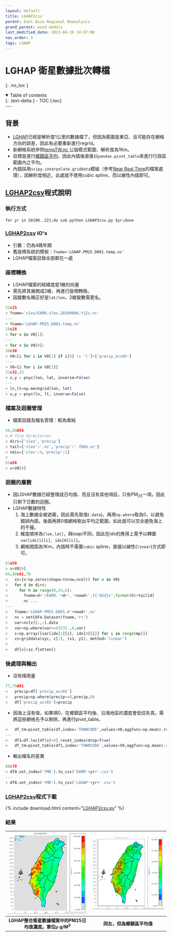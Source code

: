 ```yaml
---
layout: default
title: LGHAP2csv
parent: East Asia Regional Reanalysis
grand_parent: wind models
last_modified_date: 2023-04-19 14:07:08
nav_order: 3
tags: LGHAP
---
```


# LGHAP 衛星數據批次轉檔
{: .no_toc }

<details open markdown="block">
  <summary>
    Table of contents
  </summary>
  {: .text-delta }
- TOC
{:toc}
</details>
---

## 背景

- [LGHAP](../../AQana/RegAQ/LGHAP/LGHAP.md#背景)已經是解析度1公里的數據檔了，但因為範圍是東亞、且可能存在網格方向的誤差，因此有必要重新進行regrid。
- 新網格系統參照[tempTW.nc](../../AQana/GAQuality/NASA_MCD19A2/2.genN_D4T.md#ios),公版模式範圍、解析度為1Km。
- 目標是進行[鄉鎮區平均](../../utilities/GIS/mk_gridLL.md)，因此內插後直接以`pandas.pivot_table`來進行行政區範圍內之平均。
- 內插採用`scipy.interpolate.griddata`模組（參考[Near Real Time](../../AQana/GAQuality/ECMWF_NRT/2.CAMS_NRT.md)的檔案處理），因解析度相近，此處就不使用cubic spline，而以線性內插即可。

## [LGHAP2csv][LGHAP2csv]程式說明

### 執行方式

`for yr in 20{00..22};do sub python LGHAP2csv.py $yr;done`

### [LGHAP2csv][LGHAP2csv] IO's

- 引數：仍為4碼年期
- 舊座標系統的模板：`fname='LGHAP.PM25.D001.temp.nc'`
- LGHAP檔案目錄全部都在一處

### 座標轉換

- LGHAP檔案的經緯度是1維的向量
- 需先將其展開成2維、再進行座標轉換。
- 因變數名稱正好是`lat/lon`，2維變數需更名。

```python
25c25
< fname='slev/EARR.slev.20100606.t12z.nc'
---
> fname='LGHAP.PM25.D001.temp.nc'
28c28
< for v in V0[1]:
---
> for v in V0[0]:
30c30
< V0=[i for i in V0[1] if i[0] != 'l']+['precip_acc6h']
---
> V0=[i for i in V0[1]]
32c32,33
< x,y = pnyc(lon, lat, inverse=False)
---
> ln,lt=np.meshgrid(lon, lat)
> x,y = pnyc(ln, lt, inverse=False)
```

### 檔案及迴圈管理

- 檔案目錄及檔名管理：較為單純

```python
56,60d56
< # file directories
< dirs=['slev','precip']
< tail={'slev':'.nc','precip':'.f06h.nc'}
< ndiv={'slev':4,'precip':1}
<
61a58
> v=V0[0]
```

### 迴圈的層數

- 因LGHAP數據已經整理成日均值、而且沒有其他項目，只有PM<sub>25</sub>一項，因此只剩下日數的迴圈。
- LGHAP數據特性
  1. 海上數據全被遮蔽，因此需先取值(`.data`)，再用`np.where`取為0，以避免錯誤內插，後面再將0值網格剔出平均之範圍，如此就可以完全避免海上的干擾。 
  2. 維度順序為`[lon,lat]`，與ioapi不同，因此在idx的應用上需予以轉置`var[idx[1][i], idx[0][i]]`。
  3. 網格間距為1Km，內插時不需要`cubic` spline，直接以線性(`linear`)方式即可。

```python
61a58
> v=V0[0]
64,80c61,70
<   zz={v:np.zeros(shape=(nrow,ncol)) for v in V0}
<   for d in dirs:
<     for h in range(0,24,6):
<       fname=d+'/EARR.'+d+'.'+nowd+'.t{:02d}z'.format(h)+tail[d]
<       nc ...
---
>   fname='LGHAP.PM25.D001.A'+nowd+'.nc'
>   nc = netCDF4.Dataset(fname,'r+')
>   var=nc[v][:,:].data
>   var=np.where(var==65535.,0,var)
>   c=np.array([var[idx[1][i], idx[0][i]] for i in range(mp)])
>   zz=griddata(xyc, c[:], (x1, y1), method='linear')
>
>   df[v]=zz.flatten()
```

### 後處理與輸出

- 沒有降雨量

```python
77,79d81
<   precip=df['precip_acc6h']
<   precip=np.where(precip>=0,precip,0)
<   df['precip_acc6h']=precip
```

- 因海上沒有值，如果填0，在鄉鎮區平均後、沿海地區的濃度會低估失真。需將這些網格先予以剔除，再進行pivot_table。

```python
<   df_tm=pivot_table(df,index='TOWNCODE',values=V0,aggfunc=np.mean).reset_index()
---
>   df1=df.loc[df[v]>0].reset_index(drop=True)
>   df_tm=pivot_table(df1,index='TOWNCODE',values=V0,aggfunc=np.mean).reset_index()
```

- 輸出檔名的差異

```python
88c78
< df0.set_index('YMD').to_csv('EARR'+yr+'.csv')
---
> df0.set_index('YMD').to_csv('LGHAP'+yr+'.csv')
```

### [LGHAP2csv][LGHAP2csv]程式下載

{% include download.html content="[LGHAP2csv.py][LGHAP2csv]" %}

### 結果

| ![LGHAP_PM25.png](https://github.com/sinotec2/Focus-on-Air-Quality/raw/main/assets/images/LGHAP_PM25.PNG) | ![LGHAP_PM25Town.png](https://github.com/sinotec2/Focus-on-Air-Quality/raw/main/assets/images/LGHAP_PM25Town.PNG) |
|:-:|:-:|
| <b>LGHAP整合衛星數據檔案中的PM25日均值濃度。單位&mu; g/M<sup>3</sup></b>|  <b>同左，但為鄉鎮區平均值</b>|

[LGHAP2csv]: https://github.com/sinotec2/Focus-on-Air-Quality/blob/main/wind_models/EARR/LGHAP2csv.py "LGHAP2csv.py"